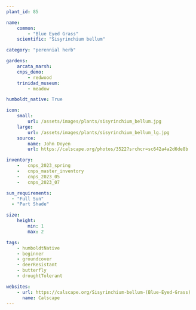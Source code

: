 ```yaml
---
plant_id: 85

name: 
    common: 
        - "Blue Eyed Grass"    
    scientific: "Sisyrinchium bellum"  

category: "perennial herb"

gardens: 
    arcata_marsh:
    cnps_demo:
        - redwood
    trinidad_museum:
        - meadow

humboldt_native: True

icon: 
    small: 
        url: /assets/images/plants/sisyrinchium_bellum.jpg
    large: 
        url: /assets/images/plants/sisyrinchium_bellum_lg.jpg 
    source: 
        name: John Doyen 
        url: https://calscape.org/photos/3522?srchcr=sc642a4a2d6de8b

inventory: 
    -   cnps_2023_spring
    -   cnps_master_inventory
    -   cnps_2023_05 
    -   cnps_2023_07 

sun_requirements:
  - "Full Sun"
  - "Part Shade"

size:
    height: 
        min: 1
        max: 2

tags:
    - humboldtNative
    - beginner
    - groundcover
    - deerResistant
    - butterfly
    - droughtTolerant

websites: 
    - url: https://calscape.org/Sisyrinchium-bellum-(Blue-Eyed-Grass) 
      name: Calscape
---
```


